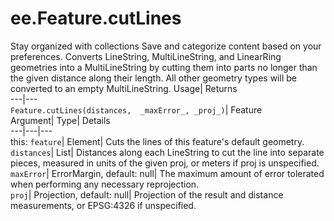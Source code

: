  
#  ee.Feature.cutLines 
Stay organized with collections  Save and categorize content based on your preferences. 
Converts LineString, MultiLineString, and LinearRing geometries into a MultiLineString by cutting them into parts no longer than the given distance along their length. All other geometry types will be converted to an empty MultiLineString. Usage| Returns  
---|---  
`Feature.cutLines(distances,  _maxError_, _proj_)`| Feature  
Argument| Type| Details  
---|---|---  
this: `feature`| Element| Cuts the lines of this feature's default geometry.  
`distances`| List| Distances along each LineString to cut the line into separate pieces, measured in units of the given proj, or meters if proj is unspecified.  
`maxError`| ErrorMargin, default: null| The maximum amount of error tolerated when performing any necessary reprojection.  
`proj`| Projection, default: null| Projection of the result and distance measurements, or EPSG:4326 if unspecified.  
